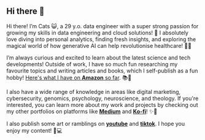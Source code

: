 ## Hi there 👾

Hi there! I’m Cats 😺, a 29 y.o. data engineer with a super strong passion for growing my skills in data engineering and cloud solutions! 🌸 I absolutely love diving into personal analytics, finding fresh insights, and exploring the magical world of how generative AI can help revolutionise healthcare! 🧠✨

I’m always curious and excited to learn about the latest science and tech developments! Outside of work, I have so much fun researching my favourite topics and writing articles and books, which I self-publish as a fun hobby! [Here's what I have on **Amazon** so far](https://www.amazon.com/s?k=%22catarina+girofl%C3%A1%22&rh=n%3A283155&dc&ds=v1%3AexmTOCn24JmBnhFqjEGN6auIcIOcY%2BDTE4z7Tpfehk4&crid=D9KATYXCKH4F&qid=1736452213&rnid=2941120011&sprefix=catarina+girofl%C3%A1+%2Caps%2C188&ref=sr_nr_n_1). 📚💖

I also have a wide range of knowledge in areas like digital marketing, cybersecurity, genomics, psychology, neuroscience, and theology. If you're interested, you can learn more about my work and projects by checking out my other portfolios on platforms like [**Medium**](https://medium.com/@ada5tra) and [**Ko-fi**](https://ko-fi.com/tarinasaurus)! ✨🌟

I also publish some art or ramblings on [**youtube**](https://www.youtube.com/@absurdumest/videos) and [**tiktok**](https://www.tiktok.com/@absurdumest). I hope you enjoy my content! 🌸💻

